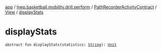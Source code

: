 [app](../../../index.md) / [hwp.basketball.mobility.drill.perform](../../index.md) / [PathRecorderActivityContract](../index.md) / [View](index.md) / [displayStats](.)

# displayStats

`abstract fun displayStats(statistics: `[`String`](https://kotlinlang.org/api/latest/jvm/stdlib/kotlin/-string/index.html)`): `[`Unit`](https://kotlinlang.org/api/latest/jvm/stdlib/kotlin/-unit/index.html)